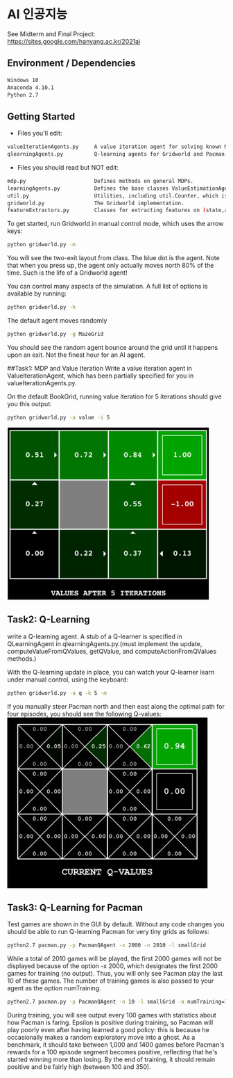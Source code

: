 # AI 인공지능
See Midterm and Final Project:
https://sites.google.com/hanyang.ac.kr/2021ai

## Environment / Dependencies
```bash
Windows 10
Anaconda 4.10.1
Python 2.7
```

## Getting Started

* Files you'll edit:
```bash
valueIterationAgents.py		A value iteration agent for solving known MDPs.
qlearningAgents.py			Q-learning agents for Gridworld and Pacman.
```

* Files you should read but NOT edit:
```bash
mdp.py						Defines methods on general MDPs.
learningAgents.py			Defines the base classes ValueEstimationAgent and QLearningAgent, which your agents will extend.
util.py						Utilities, including util.Counter, which is particularly useful for Q-learners.
gridworld.py				The Gridworld implementation.
featureExtractors.py		Classes for extracting features on (state,action) pairs. Used for the approximate Q-learning agent (in qlearningAgents.py).
```

To get started, run Gridworld in manual control mode, which uses the arrow keys:
```bash
python gridworld.py -m
```
You will see the two-exit layout from class. The blue dot is the agent. Note that when you press up, the agent only actually moves north 80% of the time. Such is the life of a Gridworld agent!

You can control many aspects of the simulation. A full list of options is available by running:
```bash
python gridworld.py -h
```

The default agent moves randomly
```bash
python gridworld.py -g MazeGrid
```
You should see the random agent bounce around the grid until it happens upon an exit. Not the finest hour for an AI agent.

##Task1: MDP and Value Iteration
Write a value iteration agent in ValueIterationAgent, which has been partially specified for you in valueIterationAgents.py. 

On the default BookGrid, running value iteration for 5 iterations should give you this output:
```bash
python gridworld.py -a value -i 5
```
![Hint img1](imgs/task1_img.jpg)

## Task2: Q-Learning
write a Q-learning agent. A stub of a Q-learner is specified in QLearningAgent in qlearningAgents.py.(must implement the update, computeValueFromQValues, getQValue, and computeActionFromQValues methods.)

With the Q-learning update in place, you can watch your Q-learner learn under manual control, using the keyboard:
```bash
python gridworld.py -a q -k 5 -m
```
If you manually steer Pacman north and then east along the optimal path for four episodes, you should see the following Q-values:
![Hint img2](imgs/task2_img.jpg)

## Task3: Q-Learning for Pacman
Test games are shown in the GUI by default. Without any code changes you should be able to run Q-learning Pacman for very tiny grids as follows:
```bash
python2.7 pacman.py -p PacmanQAgent -x 2000 -n 2010 -l smallGrid
```	
While a total of 2010 games will be played, the first 2000 games will not be displayed because of the option -x 2000, which designates the first 2000 games for training (no output). Thus, you will only see Pacman play the last 10 of these games. The number of training games is also passed to your agent as the option numTraining.
```bash
python2.7 pacman.py -p PacmanQAgent -n 10 -l smallGrid -a numTraining=10
```
During training, you will see output every 100 games with statistics about how Pacman is faring. Epsilon is positive during training, so Pacman will play poorly even after having learned a good policy: this is because he occasionally makes a random exploratory move into a ghost. As a benchmark, it should take between 1,000 and 1400 games before Pacman's rewards for a 100 episode segment becomes positive, reflecting that he's started winning more than losing. By the end of training, it should remain positive and be fairly high (between 100 and 350).